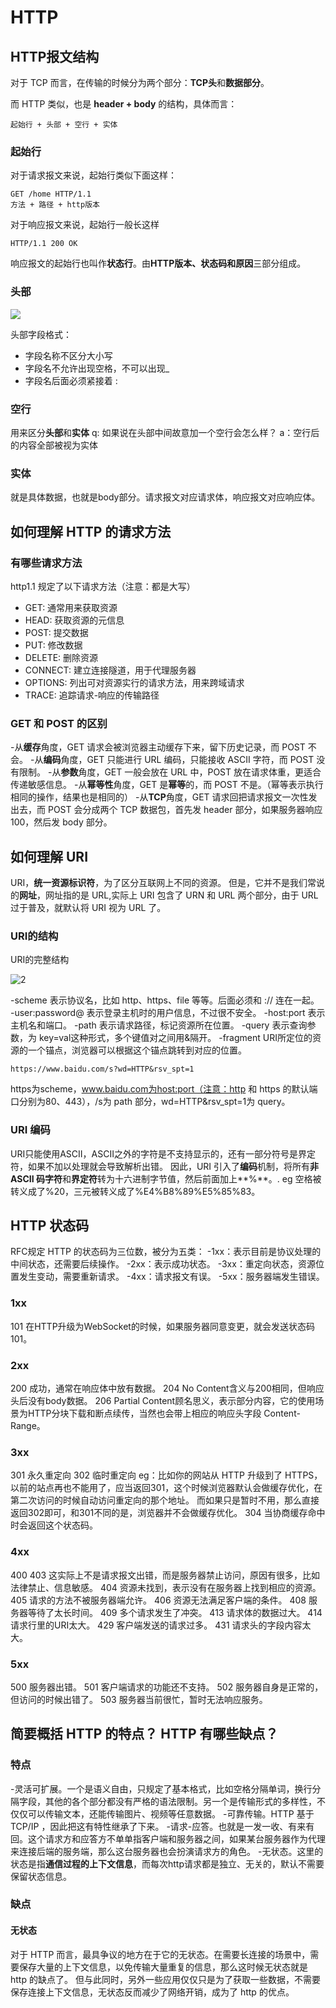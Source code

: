 # HTTP
## HTTP报文结构
对于 TCP 而言，在传输的时候分为两个部分：**TCP头**和**数据部分**。

而 HTTP 类似，也是 **header + body** 的结构，具体而言：

```
起始行 + 头部 + 空行 + 实体
```
### 起始行
对于请求报文来说，起始行类似下面这样：
```
GET /home HTTP/1.1
方法 + 路径 + http版本
```
对于响应报文来说，起始行一般长这样
```
HTTP/1.1 200 OK
```
响应报文的起始行也叫作**状态行**。由**HTTP版本、状态码和原因**三部分组成。

### 头部

![](E:\笔记\github笔记\Note-Markdown\2022\http\images\1.jpg)

头部字段格式：

- 字段名称不区分大小写
- 字段名不允许出现空格，不可以出现_
- 字段名后面必须紧接着 :

### 空行
用来区分**头部**和**实体**
q: 如果说在头部中间故意加一个空行会怎么样？  a：空行后的内容全部被视为实体

### 实体
就是具体数据，也就是body部分。请求报文对应请求体，响应报文对应响应体。

## 如何理解 HTTP 的请求方法
### 有哪些请求方法
http1.1 规定了以下请求方法（注意：都是大写）
- GET: 通常用来获取资源
- HEAD: 获取资源的元信息
- POST: 提交数据
- PUT: 修改数据
- DELETE: 删除资源
- CONNECT: 建立连接隧道，用于代理服务器
- OPTIONS: 列出可对资源实行的请求方法，用来跨域请求
- TRACE: 追踪请求-响应的传输路径
	

### GET 和 POST 的区别
-从**缓存**角度，GET 请求会被浏览器主动缓存下来，留下历史记录，而 POST 不会。
-从**编码**角度，GET 只能进行 URL 编码，只能接收 ASCII 字符，而 POST 没有限制。
-从**参数**角度，GET 一般会放在 URL 中，POST 放在请求体重，更适合传递敏感信息。
-从**幂等性**角度，GET 是**幂等**的，而 POST 不是。（幂等表示执行相同的操作，结果也是相同的）
-从**TCP**角度，GET 请求回把请求报文一次性发出去，而 POST 会分成两个 TCP 数据包，首先发 header 部分，如果服务器响应 100，然后发 body 部分。


## 如何理解 URI
URI，**统一资源标识符**，为了区分互联网上不同的资源。
但是，它并不是我们常说的**网址**，网址指的是 URL,实际上 URI 包含了 URN 和 URL 两个部分，由于 URL 过于普及，就默认将 URI 视为 URL 了。

### URI的结构
URI的完整结构

![2](E:\文件\Note-Markdown\2022\http\images\2.png)

-scheme 表示协议名，比如 http、https、file 等等。后面必须和 :// 连在一起。
-user:password@ 表示登录主机时的用户信息，不过很不安全。
-host:port 表示主机名和端口。
-path 表示请求路径，标记资源所在位置。
-query 表示查询参数，为 key=val这种形式，多个键值对之间用&隔开。
-fragment URI所定位的资源的一个锚点，浏览器可以根据这个锚点跳转到对应的位置。
```
https://www.baidu.com/s?wd=HTTP&rsv_spt=1
```
https为scheme，www.baidu.com为host:port（注意：http 和 https 的默认端口分别为80、443），/s为 path 部分，wd=HTTP&rsv_spt=1为 query。

### URI 编码
URI只能使用ASCII，ASCII之外的字符是不支持显示的，还有一部分符号是界定符，如果不加以处理就会导致解析出错。
因此，URI 引入了**编码**机制，将所有**非 ASCII 码字符**和**界定符**转为十六进制字节值，然后前面加上**%**。.
eg  空格被转义成了%20，三元被转义成了%E4%B8%89%E5%85%83。


## HTTP 状态码
RFC规定 HTTP 的状态码为三位数，被分为五类：
-1xx：表示目前是协议处理的中间状态，还需要后续操作。
-2xx：表示成功状态。
-3xx：重定向状态，资源位置发生变动，需要重新请求。
-4xx：请求报文有误。
-5xx：服务器端发生错误。

### 1xx
101	在HTTP升级为WebSocket的时候，如果服务器同意变更，就会发送状态码101。

### 2xx
200	成功，通常在响应体中放有数据。
204	No Content含义与200相同，但响应头后没有body数据。
206	Partial Content顾名思义，表示部分内容，它的使用场景为HTTP分块下载和断点续传，当然也会带上相应的响应头字段 Content-Range。

### 3xx
301 永久重定向
302 临时重定向
eg：比如你的网站从 HTTP 升级到了 HTTPS，以前的站点再也不能用了，应当返回301，这个时候浏览器默认会做缓存优化，在第二次访问的时候自动访问重定向的那个地址。
而如果只是暂时不用，那么直接返回302即可，和301不同的是，浏览器并不会做缓存优化。
304 当协商缓存命中时会返回这个状态码。
### 4xx
400
403  这实际上不是请求报文出错，而是服务器禁止访问，原因有很多，比如法律禁止、信息敏感。
404	资源未找到，表示没有在服务器上找到相应的资源。
405	请求的方法不被服务器端允许。
406	资源无法满足客户端的条件。
408	服务器等待了太长时间。
409	多个请求发生了冲突。
413	请求体的数据过大。
414	请求行里的URI太大。
429	客户端发送的请求过多。
431	请求头的字段内容太大。
### 5xx
500	服务器出错。
501	客户端请求的功能还不支持。
502	服务器自身是正常的，但访问的时候出错了。
503	服务器当前很忙，暂时无法响应服务。

## 简要概括 HTTP 的特点？ HTTP 有哪些缺点？
### 特点
-灵活可扩展。一个是语义自由，只规定了基本格式，比如空格分隔单词，换行分隔字段，其他的各个部分都没有严格的语法限制。另一个是传输形式的多样性，不仅仅可以传输文本，还能传输图片、视频等任意数据。
-可靠传输。HTTP 基于 TCP/IP ，因此把这有特性继承了下来。
-请求-应答。也就是一发一收、有来有回。这个请求方和应答方不单单指客户端和服务器之间，如果某台服务器作为代理来连接后端的服务端，那么这台服务器也会扮演请求方的角色。
-无状态。这里的状态是指**通信过程的上下文信息**，而每次http请求都是独立、无关的，默认不需要保留状态信息。
### 缺点
#### 无状态
对于 HTTP 而言，最具争议的地方在于它的无状态。在需要长连接的场景中，需要保存大量的上下文信息，以免传输大量重复的信息，那么这时候无状态就是 http 的缺点了。
但与此同时，另外一些应用仅仅只是为了获取一些数据，不需要保存连接上下文信息，无状态反而减少了网络开销，成为了 http 的优点。
